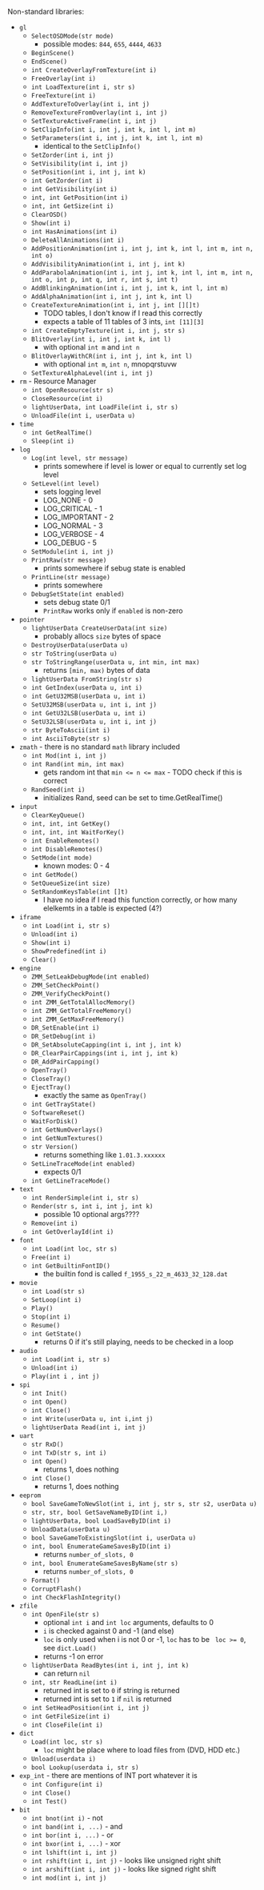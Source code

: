 Non-standard libraries:

- `gl`
  - `SelectOSDMode(str mode)`
    - possible modes: `844`, `655`, `4444`, `4633`
  - `BeginScene()`
  - `EndScene()`
  - `int CreateOverlayFromTexture(int i)`
  - `FreeOverlay(int i)`
  - `int LoadTexture(int i, str s)`
  - `FreeTexture(int i)`
  - `AddTextureToOverlay(int i, int j)`
  - `RemoveTextureFromOverlay(int i, int j)`
  - `SetTextureActiveFrame(int i, int j)`
  - `SetClipInfo(int i, int j, int k, int l, int m)`
  - `SetParameters(int i, int j, int k, int l, int m)`
    - identical to the `SetClipInfo()`
  - `SetZorder(int i, int j)`
  - `SetVisibility(int i, int j)`
  - `SetPosition(int i, int j, int k)`
  - `int GetZorder(int i)`
  - `int GetVisibility(int i)`
  - `int, int GetPosition(int i)`
  - `int, int GetSize(int i)`
  - `ClearOSD()`
  - `Show(int i)`
  - `int HasAnimations(int i)`
  - `DeleteAllAnimations(int i)`
  - `AddPositionAnimation(int i, int j, int k, int l, int m, int n, int o)`
  - `AddVisibilityAnimation(int i, int j, int k)`
  - `AddParabolaAnimation(int i, int j, int k, int l, int m, int n, int o, int p, int q, int r, int s, int t)`
  - `AddBlinkingAnimation(int i, int j, int k, int l, int m)`
  - `AddAlphaAnimation(int i, int j, int k, int l)`
  - `CreateTextureAnimation(int i, int j, int [][]t)`
    - TODO tables, I don't know if I read this correctly
    - expects a table of 11 tables of 3 ints, `int [11][3]`
  - `int CreateEmptyTexture(int i, int j, str s)`
  - `BlitOverlay(int i, int j, int k, int l)`
    - with optional `int m` and `int n`
  - `BlitOverlayWithCR(int i, int j, int k, int l)`
    - with optional `int m`, `int n`, mnopqrstuvw
  - `SetTextureAlphaLevel(int i, int j)`
- `rm` - Resource Manager
  - `int OpenResource(str s)`
  - `CloseResource(int i)`
  - `lightUserData, int LoadFile(int i, str s)`
  - `UnloadFile(int i, userData u)`
- `time`
  - `int GetRealTime()`
  - `Sleep(int i)`
- `log`
  - `Log(int level, str message)`
    - prints somewhere if level is lower or equal to currently set log level
  - `SetLevel(int level)`
    - sets logging level
    - LOG_NONE - 0
    - LOG_CRITICAL - 1
    - LOG_IMPORTANT - 2
    - LOG_NORMAL - 3
    - LOG_VERBOSE - 4
    - LOG_DEBUG - 5
  - `SetModule(int i, int j)`
  - `PrintRaw(str message)`
    - prints somewhere if sebug state is enabled
  - `PrintLine(str message)`
    - prints somewhere
  - `DebugSetState(int enabled)`
    - sets debug state 0/1
    - `PrintRaw` works only if `enabled` is non-zero
- `pointer`
  - `lightUserData CreateUserData(int size)`
    - probably allocs `size` bytes of space
  - `DestroyUserData(userData u)`
  - `str ToString(userData u)`
  - `str ToStringRange(userData u, int min, int max)`
    - returns `[min, max)` bytes of data
  - `lightUserData FromString(str s)`
  - `int GetIndex(userData u, int i)`
  - `int GetU32MSB(userData u, int i)`
  - `SetU32MSB(userData u, int i, int j)`
  - `int GetU32LSB(userData u, int i)`
  - `SetU32LSB(userData u, int i, int j)`
  - `str ByteToAscii(int i)`
  - `int AsciiToByte(str s)`
- `zmath` - there is no standard `math` library included
  - `int Mod(int i, int j)`
  - `int Rand(int min, int max)`
    - gets random int that `min <= n <= max` - TODO check if this is correct
  - `RandSeed(int i)`
    - initializes Rand, seed can be set to time.GetRealTime()
- `input`
  - `ClearKeyQueue()`
  - `int, int, int GetKey()`
  - `int, int, int WaitForKey()`
  - `int EnableRemotes()`
  - `int DisableRemotes()`
  - `SetMode(int mode)`
    - known modes: 0 - 4
  - `int GetMode()`
  - `SetQueueSize(int size)`
  - `SetRandomKeysTable(int []t)`
    - I have no idea if I read this function correctly, or how many elelkemts in a table is expected (4?)
- `iframe`
  - `int Load(int i, str s)`
  - `Unload(int i)`
  - `Show(int i)`
  - `ShowPredefined(int i)`
  - `Clear()`
- `engine`
  - `ZMM_SetLeakDebugMode(int enabled)`
  - `ZMM_SetCheckPoint()`
  - `ZMM_VerifyCheckPoint()`
  - `int ZMM_GetTotalAllocMemory()`
  - `int ZMM_GetTotalFreeMemory()`
  - `int ZMM_GetMaxFreeMemory()`
  - `DR_SetEnable(int i)`
  - `DR_SetDebug(int i)`
  - `DR_SetAbsoluteCapping(int i, int j, int k)`
  - `DR_ClearPairCappings(int i, int j, int k)`
  - `DR_AddPairCapping()`
  - `OpenTray()`
  - `CloseTray()`
  - `EjectTray()`
    - exactly the same as `OpenTray()`
  - `int GetTrayState()`
  - `SoftwareReset()`
  - `WaitForDisk()`
  - `int GetNumOverlays()`
  - `int GetNumTextures()`
  - `str Version()`
    - returns something like `1.01.3.xxxxxx`
  - `SetLineTraceMode(int enabled)`
    - expects 0/1
  - `int GetLineTraceMode()`
- `text`
  - `int RenderSimple(int i, str s)`
  - `Render(str s, int i, int j, int k)`
    - possible 10 optional args????
  - `Remove(int i)`
  - `int GetOverlayId(int i)`
- `font`
  - `int Load(int loc, str s)`
  - `Free(int i)`
  - `int GetBuiltinFontID()`
    - the builtin fond is called `f_1955_s_22_m_4633_32_128.dat`
- `movie`
  - `int Load(str s)`
  - `SetLoop(int i)`
  - `Play()`
  - `Stop(int i)`
  - `Resume()`
  - `int GetState()`
    - returns 0 if it's still playing, needs to be checked in a loop
- `audio`
  - `int Load(int i, str s)`
  - `Unload(int i)`
  - `Play(int i , int j)`
- `spi`
  - `int Init()`
  - `int Open()`
  - `int Close()`
  - `int Write(userData u, int i,int j)`
  - `lightUserData Read(int i, int j)`
- `uart`
  - `str RxD()`
  - `int TxD(str s, int i)`
  - `int Open()`
    - returns 1, does nothing
  - `int Close()`
    - returns 1, does nothing
- `eeprom`
  - `bool SaveGameToNewSlot(int i, int j, str s, str s2, userData u)`
  - `str, str, bool GetSaveNameByID(int i,)`
  - `lightUserData, bool LoadSaveByID(int i)`
  - `UnloadData(userData u)`
  - `bool SaveGameToExistingSlot(int i, userData u)`
  - `int, bool EnumerateGameSavesByID(int i)`
    - returns `number_of_slots, 0`
  - `int, bool EnumerateGameSavesByName(str s)`
    - returns `number_of_slots, 0`
  - `Format()`
  - `CorruptFlash()`
  - `int CheckFlashIntegrity()`
- `zfile`
  - `int OpenFile(str s)`
    - optional `int i` and `int loc` arguments, defaults to 0
    - `i` is checked against 0 and -1 (and else)
    - `loc` is only used when i is not 0 or -1, `loc` has to be ` loc >= 0`, see `dict.Load()`
    - returns -1 on error
  - `lightUserData ReadBytes(int i, int j, int k)`
    - can return `nil`
  - `int, str ReadLine(int i)`
    - returned int is set to `0` if string is returned
    - returned int is set to `1` if `nil` is returned
  - `int SetHeadPosition(int i, int j)`
  - `int GetFileSize(int i)`
  - `int CloseFile(int i)`
- `dict`
  - `Load(int loc, str s)`
    - `loc` might be place where to load files from (DVD, HDD etc.)
  - `Unload(userdata i)`
  - `bool Lookup(userdata i, str s)`
- `exp_int` - there are mentions of INT port whatever it is
  - `int Configure(int i)`
  - `int Close()`
  - `int Test()`
- `bit`
  - `int bnot(int i)` - not
  - `int band(int i, ...)` - and
  - `int bor(int i, ...)` - or
  - `int bxor(int i, ...)` - xor
  - `int lshift(int i, int j)`
  - `int rshift(int i, int j)` - looks like unsigned right shift
  - `int arshift(int i, int j)` - looks like signed right shift
  - `int mod(int i, int j)`

